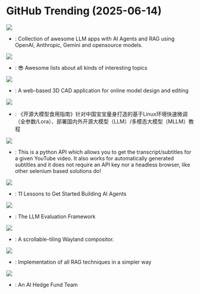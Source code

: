 # GitHub Trending (2025-06-14)

![](https://img.shields.io/badge/Python-New%201-green?style=flat-square&logo=appveyor)
- [](https://github.comundefined): Collection of awesome LLM apps with AI Agents and RAG using OpenAI, Anthropic, Gemini and opensource models.

![](https://img.shields.io/badge/none-New%20516-green?style=flat-square&logo=appveyor)
- [](https://github.comundefined): 😎 Awesome lists about all kinds of interesting topics

![](https://img.shields.io/badge/TypeScript-New%20347-green?style=flat-square&logo=appveyor)
- [](https://github.comundefined): A web-based 3D CAD application for online model design and editing

![](https://img.shields.io/badge/Jupyter%20Notebook-New%20182-green?style=flat-square&logo=appveyor)
- [](https://github.comundefined): 《开源大模型食用指南》针对中国宝宝量身打造的基于Linux环境快速微调（全参数/Lora）、部署国内外开源大模型（LLM）/多模态大模型（MLLM）教程

![](https://img.shields.io/badge/Python-New%20169-green?style=flat-square&logo=appveyor)
- [](https://github.comundefined): This is a python API which allows you to get the transcript/subtitles for a given YouTube video. It also works for automatically generated subtitles and it does not require an API key nor a headless browser, like other selenium based solutions do!

![](https://img.shields.io/badge/Jupyter%20Notebook-New%20326-green?style=flat-square&logo=appveyor)
- [](https://github.comundefined): 11 Lessons to Get Started Building AI Agents

![](https://img.shields.io/badge/Python-New%20186-green?style=flat-square&logo=appveyor)
- [](https://github.comundefined): The LLM Evaluation Framework

![](https://img.shields.io/badge/Rust-New%20122-green?style=flat-square&logo=appveyor)
- [](https://github.comundefined): A scrollable-tiling Wayland compositor.

![](https://img.shields.io/badge/Jupyter%20Notebook-New%20400-green?style=flat-square&logo=appveyor)
- [](https://github.comundefined): Implementation of all RAG techniques in a simpler way

![](https://img.shields.io/badge/Python-New%20158-green?style=flat-square&logo=appveyor)
- [](https://github.comundefined): An AI Hedge Fund Team

